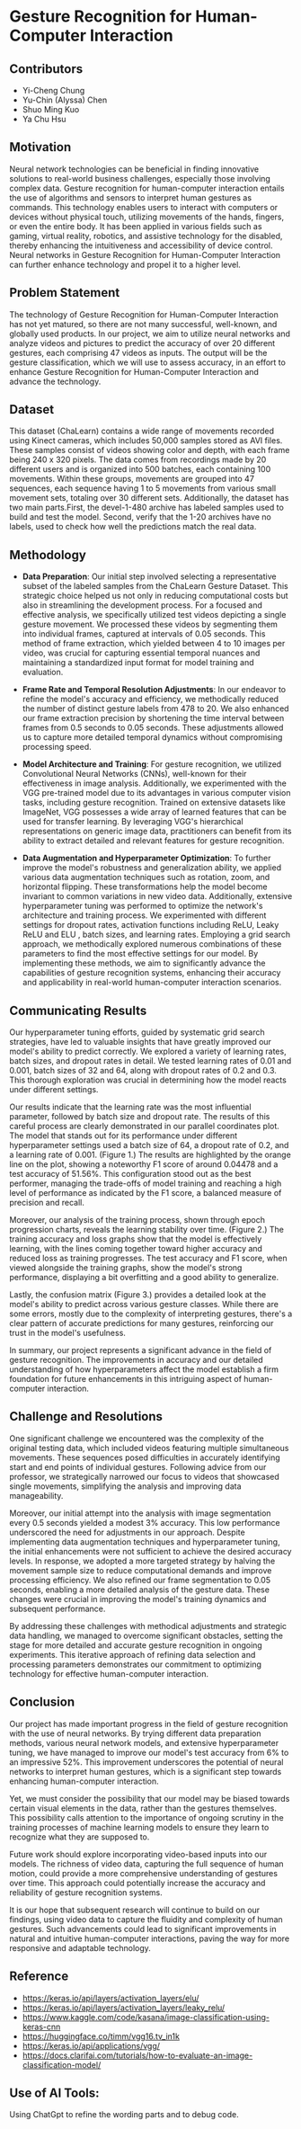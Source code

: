 # **Gesture Recognition for Human-Computer Interaction**

## **Contributors**
- Yi-Cheng Chung
- Yu-Chin (Alyssa) Chen
- Shuo Ming Kuo
- Ya Chu Hsu

## **Motivation**
Neural network technologies can be beneficial in finding innovative solutions to real-world business challenges, especially those involving complex data. Gesture recognition for human-computer interaction entails the use of algorithms and sensors to interpret human gestures as commands. This technology enables users to interact with computers or devices without physical touch, utilizing movements of the hands, fingers, or even the entire body. It has been applied in various fields such as gaming, virtual reality, robotics, and assistive technology for the disabled, thereby enhancing the intuitiveness and accessibility of device control. Neural networks in Gesture Recognition for Human-Computer Interaction can further enhance technology and propel it to a higher level.

## **Problem Statement**
The technology of Gesture Recognition for Human-Computer Interaction has not yet matured, so there are not many successful, well-known, and globally used products. In our project, we aim to utilize neural networks and analyze videos and pictures to predict the accuracy of over 20 different gestures, each comprising 47 videos as inputs. The output will be the gesture classification, which we will use to assess accuracy, in an effort to enhance Gesture Recognition for Human-Computer Interaction and advance the technology.

## **Dataset**
This dataset (ChaLearn) contains a wide range of movements recorded using Kinect cameras, which includes 50,000 samples stored as AVI files. These samples consist of videos showing color and depth, with each frame being 240 x 320 pixels. The data comes from recordings made by 20 different users and is organized into 500 batches, each containing 100 movements. Within these groups, movements are grouped into 47 sequences, each sequence having 1 to 5 movements from various small movement sets, totaling over 30 different sets. 
Additionally, the dataset has two main parts.First, the devel-1-480 archive has labeled samples used to build and test the model. Second, verify that the 1-20 archives have no labels, used to check how well the predictions match the real data. 

## **Methodology**
- **Data Preparation**: Our initial step involved selecting a representative subset of the labeled samples from the ChaLearn Gesture Dataset. This strategic choice helped us not only in reducing computational costs but also in streamlining the development process. For a focused and effective analysis, we specifically utilized test videos depicting a single gesture movement. We processed these videos by segmenting them into individual frames, captured at intervals of 0.05 seconds. This method of frame extraction, which yielded between 4 to 10 images per video, was crucial for capturing essential temporal nuances and maintaining a standardized input format for model training and evaluation.

- **Frame Rate and Temporal Resolution Adjustments**: In our endeavor to refine the model's accuracy and efficiency, we methodically reduced the number of distinct gesture labels from 478 to 20. We also enhanced our frame extraction precision by shortening the time interval between frames from 0.5 seconds to 0.05 seconds. These adjustments allowed us to capture more detailed temporal dynamics without compromising processing speed.

- **Model Architecture and Training**: For gesture recognition, we utilized Convolutional Neural Networks (CNNs), well-known for their effectiveness in image analysis. Additionally, we experimented with the VGG pre-trained model due to its advantages in various computer vision tasks, including gesture recognition. Trained on extensive datasets like ImageNet, VGG possesses a wide array of learned features that can be used for transfer learning. By leveraging VGG's hierarchical representations on generic image data, practitioners can benefit from its ability to extract detailed and relevant features for gesture recognition.

- **Data Augmentation and Hyperparameter Optimization**: To further improve the model's robustness and generalization ability, we applied various data augmentation techniques such as rotation, zoom, and horizontal flipping. These transformations help the model become invariant to common variations in new video data. Additionally, extensive hyperparameter tuning was performed to optimize the network's architecture and training process. We experimented with different settings for dropout rates, activation functions including ReLU, Leaky ReLU and ELU , batch sizes, and learning rates. Employing a grid search approach, we methodically explored numerous combinations of these parameters to find the most effective settings for our model. By implementing these methods, we aim to significantly advance the capabilities of gesture recognition systems, enhancing their accuracy and applicability in real-world human-computer interaction scenarios.

## **Communicating Results** 
Our hyperparameter tuning efforts, guided by systematic grid search strategies, have led to valuable insights that have greatly improved our model's ability to predict correctly. We explored a variety of learning rates, batch sizes, and dropout rates in detail. We tested learning rates of 0.01 and 0.001, batch sizes of 32 and 64, along with dropout rates of 0.2 and 0.3. This thorough exploration was crucial in determining how the model reacts under different settings.

Our results indicate that the learning rate was the most influential parameter, followed by batch size and dropout rate. The results of this careful process are clearly demonstrated in our parallel coordinates plot. The model that stands out for its performance under different hyperparameter settings used a batch size of 64, a dropout rate of 0.2, and a learning rate of 0.001. (Figure 1.) The results are highlighted by the orange line on the plot, showing a noteworthy F1 score of around 0.04478 and a test accuracy of 51.56%. This configuration stood out as the best performer, managing the trade-offs of model training and reaching a high level of performance as indicated by the F1 score, a balanced measure of precision and recall. 

Moreover, our analysis of the training process, shown through epoch progression charts, reveals the learning stability over time. (Figure 2.) The training accuracy and loss graphs show that the model is effectively learning, with the lines coming together toward higher accuracy and reduced loss as training progresses. The test accuracy and F1 score, when viewed alongside the training graphs, show the model's strong performance, displaying a bit overfitting and a good ability to generalize.

Lastly, the confusion matrix (Figure 3.) provides a detailed look at the model's ability to predict across various gesture classes. While there are some errors, mostly due to the complexity of interpreting gestures, there's a clear pattern of accurate predictions for many gestures, reinforcing our trust in the model's usefulness.

In summary, our project represents a significant advance in the field of gesture recognition. The improvements in accuracy and our detailed understanding of how hyperparameters affect the model establish a firm foundation for future enhancements in this intriguing aspect of human-computer interaction.

## **Challenge and Resolutions**
One significant challenge we encountered was the complexity of the original testing data, which included videos featuring multiple simultaneous movements. These sequences posed difficulties in accurately identifying start and end points of individual gestures. Following advice from our professor, we strategically narrowed our focus to videos that showcased single movements, simplifying the analysis and improving data manageability.

Moreover, our initial attempt into the analysis with image segmentation every 0.5 seconds yielded a modest 3% accuracy. This low performance underscored the need for adjustments in our approach. Despite implementing data augmentation techniques and hyperparameter tuning, the initial enhancements were not sufficient to achieve the desired accuracy levels. In response, we adopted a more targeted strategy by halving the movement sample size to reduce computational demands and improve processing efficiency. We also refined our frame segmentation to 0.05 seconds, enabling a more detailed analysis of the gesture data. These changes were crucial in improving the model's training dynamics and subsequent performance.

By addressing these challenges with methodical adjustments and strategic data handling, we managed to overcome significant obstacles, setting the stage for more detailed and accurate gesture recognition in ongoing experiments. This iterative approach of refining data selection and processing parameters demonstrates our commitment to optimizing technology for effective human-computer interaction.

## **Conclusion**
Our project has made important progress in the field of gesture recognition with the use of neural networks. By trying different data preparation methods, various neural network models, and extensive hyperparameter tuning, we have managed to improve our model's test accuracy from 6% to an impressive 52%. This improvement underscores the potential of neural networks to interpret human gestures, which is a significant step towards enhancing human-computer interaction.

Yet, we must consider the possibility that our model may be biased towards certain visual elements in the data, rather than the gestures themselves. This possibility calls attention to the importance of ongoing scrutiny in the training processes of machine learning models to ensure they learn to recognize what they are supposed to.

Future work should explore incorporating video-based inputs into our models. The richness of video data, capturing the full sequence of human motion, could provide a more comprehensive understanding of gestures over time. This approach could potentially increase the accuracy and reliability of gesture recognition systems.

It is our hope that subsequent research will continue to build on our findings, using video data to capture the fluidity and complexity of human gestures. Such advancements could lead to significant improvements in natural and intuitive human-computer interactions, paving the way for more responsive and adaptable technology.

## **Reference**
- https://keras.io/api/layers/activation_layers/elu/
- https://keras.io/api/layers/activation_layers/leaky_relu/
- https://www.kaggle.com/code/kasana/image-classification-using-keras-cnn
- https://huggingface.co/timm/vgg16.tv_in1k
- https://keras.io/api/applications/vgg/
- https://docs.clarifai.com/tutorials/how-to-evaluate-an-image-classification-model/

## **Use of AI Tools:**
Using ChatGpt to refine the wording parts and to debug code.
